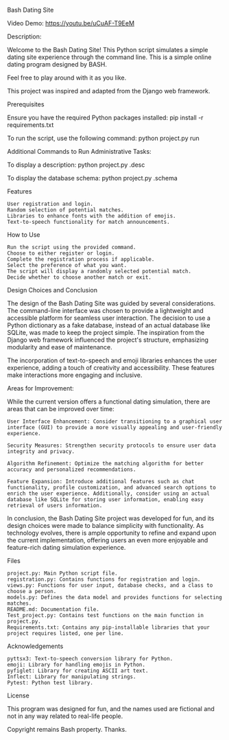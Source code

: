 Bash Dating Site

Video Demo: https://youtu.be/uCuAF-T9EeM

Description:

Welcome to the Bash Dating Site! This Python script simulates a simple dating site experience through the command line. This is a simple online dating program designed by BASH.

Feel free to play around with it as you like.

This project was inspired and adapted from the Django web framework.


Prerequisites

Ensure you have the required Python packages installed:
pip install -r requirements.txt

To run the script, use the following command:
python project.py run

Additional Commands to Run Administrative Tasks:

To display a description:
python project.py .desc

To display the database schema:
python project.py .schema

Features

    User registration and login.
    Random selection of potential matches.
    Libraries to enhance fonts with the addition of emojis.
    Text-to-speech functionality for match announcements.

How to Use

    Run the script using the provided command.
    Choose to either register or login.
    Complete the registration process if applicable.
    Select the preference of what you want.
    The script will display a randomly selected potential match.
    Decide whether to choose another match or exit.

Design Choices and Conclusion

The design of the Bash Dating Site was guided by several considerations. The command-line interface was chosen to provide a lightweight and accessible platform for seamless user interaction. The decision to use a Python dictionary as a fake database, instead of an actual database like SQLite, was made to keep the project simple. The inspiration from the Django web framework influenced the project's structure, emphasizing modularity and ease of maintenance.

The incorporation of text-to-speech and emoji libraries enhances the user experience, adding a touch of creativity and accessibility. These features make interactions more engaging and inclusive.

Areas for Improvement:

While the current version offers a functional dating simulation, there are areas that can be improved over time:

    User Interface Enhancement: Consider transitioning to a graphical user interface (GUI) to provide a more visually appealing and user-friendly experience.

    Security Measures: Strengthen security protocols to ensure user data integrity and privacy.

    Algorithm Refinement: Optimize the matching algorithm for better accuracy and personalized recommendations.

    Feature Expansion: Introduce additional features such as chat functionality, profile customization, and advanced search options to enrich the user experience. Additionally, consider using an actual database like SQLite for storing user information, enabling easy retrieval of users information.

In conclusion, the Bash Dating Site project was developed for fun, and its design choices were made to balance simplicity with functionality. As technology evolves, there is ample opportunity to refine and expand upon the current implementation, offering users an even more enjoyable and feature-rich dating simulation experience.

Files

    project.py: Main Python script file.
    registration.py: Contains functions for registration and login.
    views.py: Functions for user input, database checks, and a class to choose a person.
    models.py: Defines the data model and provides functions for selecting matches.
    README.md: Documentation file.
    Test_project.py: Contains test functions on the main function in project.py.
    Requirements.txt: Contains any pip-installable libraries that your project requires listed, one per line.

Acknowledgements

    pyttsx3: Text-to-speech conversion library for Python.
    emoji: Library for handling emojis in Python.
    pyfiglet: Library for creating ASCII art text.
    Inflect: Library for manipulating strings.
    Pytest: Python test library.

License

This program was designed for fun, and the names used are fictional and not in any way related to real-life people.

Copyright remains Bash property. Thanks.
